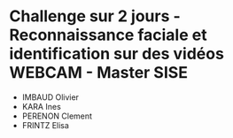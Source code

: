 # Challenge sur 2 jours - Reconnaissance faciale et identification sur des vidéos WEBCAM - Master SISE

* IMBAUD Olivier
* KARA Ines
* PERENON Clement
* FRINTZ Elisa
